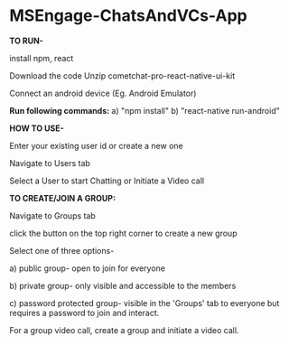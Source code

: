 # MSEngage-ChatsAndVCs-App

**TO RUN-**

install npm, react

Download the code
Unzip cometchat-pro-react-native-ui-kit

Connect an android device (Eg. Android Emulator)

**Run following commands:**
a) "npm install"
b) "react-native run-android"


**HOW TO USE-**

Enter your existing user id or create a new one

Navigate to Users tab

Select a User to start Chatting or Initiate a Video call


**TO CREATE/JOIN A GROUP:**

Navigate to Groups tab

click the button on the top right corner to create a new group

Select one of three options-

a) public group- open to join for everyone

b) private group- only visible and accessible to the members

c) password protected group- visible in the 'Groups' tab to everyone but requires a password to join and interact.


For a group video call, create a group and initiate a video call.
